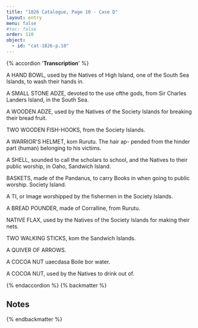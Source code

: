 ```yaml
---
title: "1826 Catalogue, Page 10 - Case D"
layout: entry
menu: false
#toc: false
order: 110
object:
  - id: "cat-1826-p.10"
---
```

{% accordion '**Transcription**' %}

A HAND BOWL, used by the Natives of High Island, one
of the South Sea Islands, to wash their hands in.

A SMALL STONE ADZE, devoted to the use ofthe gods,
from Sir Charles Landers Island, in the South Sea.

A WOODEN ADZE, used by the Natives of the Society
Islands for breaking their bread fruit.

TWO WOODEN FISH-HOOKS, from the Society Islands.

A WARRIOR'S HELMET, kom Rurutu. The hair ap-
pended from the hinder part (human) belonging to
his victims.

A SHELL, sounded to call the scholars to school, and the
Natives to their public worship, in Oaho, Sandwich
Island.

BASKETS, made of the Pandanus, to carry Books in when
going to public worship. Society Island.

A TI, or Image worshipped by the fishermen in the Society
Islands.

A BREAD POUNDER, made of Corralline, from Rurutu.

NATIVE FLAX, used by the Natives of the Society Islands
for making their nets.

TWO WALKING STICKS, kom the Sandwich Islands.

A QUIVER OF ARROWS.

A COCOA NUT uaecdasa Boile bor water.

A COCOA NUT, used by the Natives to drink out of.

{% endaccordion %}
{% backmatter %}

## Notes

{% endbackmatter %}


